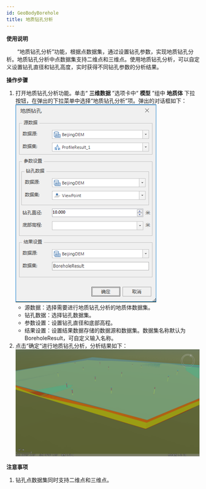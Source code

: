 ```yaml
---
id: GeoBodyBorehole
title: 地质钻孔分析
---
```

**使用说明**

　　“地质钻孔分析”功能，根据点数据集，通过设置钻孔参数，实现地质钻孔分析。地质钻孔分析中点数据集支持二维点和三维点。使用地质钻孔分析，可以自定义设置钻孔直径和钻孔高度，实时获得不同钻孔参数的分析结果。

**操作步骤**

  1. 打开地质钻孔分析功能。单击“ **三维数据** ”选项卡中“ **模型** ”组中 **地质体** 下拉按钮，在弹出的下拉菜单中选择“地质钻孔分析”项。弹出的对话框如下：  
![图：“地质钻孔分析”对话框  ](img/GeoBodyHoreholeDialog.png)    
       * 源数据：选择需要进行地质钻孔分析的地质体数据集。
       * 钻孔数据：选择钻孔数据集。
       * 参数设置：设置钻孔直径和底部高程。
       * 结果设置：设置结果数据存储的数据源和数据集。数据集名称默认为BoreholeResult，可自定义输入名称。
  1. 点击“确定“进行地质钻孔分析，分析结果如下：   
![图：“地质钻孔分析”效果图  ](img/GeoBodyHoreholeResult.png)    

**注意事项**

  1. 钻孔点数据集同时支持二维点和三维点。

 

